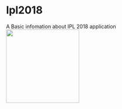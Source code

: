 # Ipl2018
A Basic infomation about IPL 2018 application
<img align="left" width="200" height="200" src="https://raw.githubusercontent.com/KodiMadhavarao/Ipl2018/master/screenshots/Screenshot_1523445650.png">
